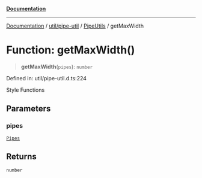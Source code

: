 [**Documentation**](../../../../../index.md)

***

[Documentation](../../../../../index.md) / [util/pipe-util](../../../index.md) / [PipeUtils](../index.md) / getMaxWidth

# Function: getMaxWidth()

> **getMaxWidth**(`pipes`): `number`

Defined in: util/pipe-util.d.ts:224

Style Functions

## Parameters

### pipes

[`Pipes`](../type-aliases/Pipes.md)

## Returns

`number`
